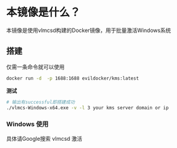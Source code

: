 # 本镜像是什么？

本镜像是使用vlmcsd构建的Docker镜像，用于批量激活Windows系统

## 搭建

仅需一条命令就可以使用

```bash
docker run -d  -p 1688:1688 evildocker/kms:latest
```

**测试**

```bash
# 输出有successful即搭建成功
./vlmcs-Windows-x64.exe -v -l 3 your kms server domain or ip
```


### Windows 使用
具体请Google搜索 vlmcsd 激活